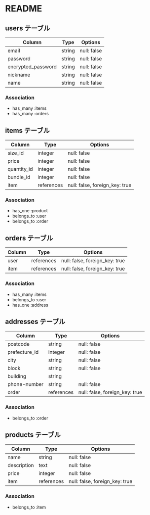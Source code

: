 # README

## users テーブル

| Column              | Type   | Options     |
| ------------------- | ------ | ----------- |
| email               | string | null: false |
| password            | string | null: false |
| encrypted_password  | string | null: false |
| nickname            | string | null: false |
| name                | string | null: false |
### Association
- has_many  :items
- has_many  :orders


## items テーブル

| Column        | Type       | Options                         |
| ------------- | ---------- | ------------------------------- |
| size_id       | integer    | null: false                     |
| price         | integer    | null: false                     |
| quantity_id   | integer    | null: false                     |
| bundle_id     | integer    | null: false                     |
| item          | references | null: false, foreign_key: true  |
### Association
- has_one     :product
- belongs_to  :user
- belongs_to  :order


## orders テーブル

| Column  | Type       | Options                         |
| ------- | ---------- | ------------------------------- |
| user    | references | null: false, foreign_key: true  |
| item    | references | null: false, foreign_key: true  |
### Association
- has_many    :items
- belongs_to  :user
- has_one     :address


## addresses テーブル

| Column         | Type       | Options                           |
| -------------- | ---------- | --------------------------------- |
| postcode       | string     | null: false                       |
| prefecture_id  | integer    | null: false                       |
| city           | string     | null: false                       |
| block          | string     | null: false                       |
| building       | string     |                                   |
| phone-number   | string     | null: false                       |
| order          | references | null: false, foreign_key: true    |
### Association
- belongs_to  :order


## products テーブル

| Column       | Type       | Options                         |
| ------------ | -------    | ------------------------------- |
| name         | string     | null: false                     |
| description  | text       | null: false                     |
| price        | integer    | null: false                     |
| item         | references | null: false, foreign_key: true  |
### Association
- belongs_to  :item
